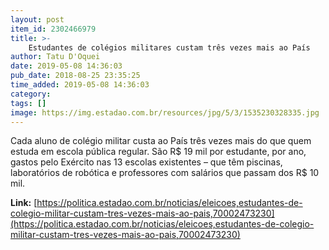```yaml
---
layout: post
item_id: 2302466979
title: >-
    Estudantes de colégios militares custam três vezes mais ao País
author: Tatu D'Oquei
date: 2019-05-08 14:36:03
pub_date: 2018-08-25 23:35:25
time_added: 2019-05-08 14:36:03
category: 
tags: []
image: https://img.estadao.com.br/resources/jpg/5/3/1535230328335.jpg
---
```


Cada aluno de colégio militar custa ao País três vezes mais do que quem estuda em escola pública regular. São R$ 19 mil por estudante, por ano, gastos pelo Exército nas 13 escolas existentes – que têm piscinas, laboratórios de robótica e professores com salários que passam dos R$ 10 mil.

**Link:** [https://politica.estadao.com.br/noticias/eleicoes,estudantes-de-colegio-militar-custam-tres-vezes-mais-ao-pais,70002473230](https://politica.estadao.com.br/noticias/eleicoes,estudantes-de-colegio-militar-custam-tres-vezes-mais-ao-pais,70002473230)

